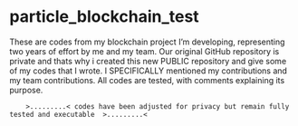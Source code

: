 # particle_blockchain_test
These are codes from my blockchain project I’m developing, representing two years of effort by me and my team. Our original GitHub repository is private and thats why i created this new PUBLIC repository and give some of my codes that I wrote. I SPECIFICALLY mentioned my contributions and my team contributions. All codes are tested, with comments explaining its purpose.

        >.........< codes have been adjusted for privacy but remain fully tested and executable  >.........<
